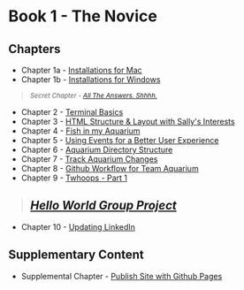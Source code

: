 # Book 1 - The Novice

## Chapters

* Chapter 1a - [Installations for Mac](./chapters/GETTING_STARTED_MAC.md)
* Chapter 1b - [Installations for Windows](./chapters/GETTING_STARTED_WINDOWS.md)

> <sub>_Secret Chapter - [All The Answers. Shhhh.](./chapters/ANSWER_KEY.md)_</sub>

* Chapter 2 - [Terminal Basics](./chapters/CLI_BASICS.md)
* Chapter 3 - [HTML Structure &amp; Layout with Sally's Interests](./chapters/HTML_COMPONENTS.md)
* Chapter 4 - [Fish in my Aquarium](./chapters/HTML_AQUARIUM.md)
* Chapter 5 - [Using Events for a Better User Experience](./chapters/BASIC_EVENTS.md)
* Chapter 6 - [Aquarium Directory Structure](./chapters/AQUARIUM_DIRECTORIES.md)
* Chapter 7 - [Track Aquarium Changes](./chapters/GIT_BASICS.md)
* Chapter 8 - [Github Workflow for Team Aquarium](./chapters/GIT_WORKFLOW.md)
* Chapter 9 - [Twhoops - Part 1](./chapters/TWOOPS_STRUCTURE_LAYOUT.md)

> ## [**_Hello World Group Project_**](./chapters/HELLO_WORLD.md)

* Chapter 10 - [Updating LinkedIn](./chapters/LINKEDIN_CELEBRITY_TRIBUTE.md)


## Supplementary Content

* Supplemental Chapter - [Publish Site with Github Pages](./chapters/GITHUB_PAGES.md)

